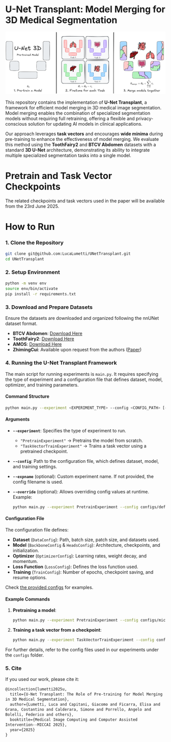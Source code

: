 # U-Net Transplant: Model Merging for 3D Medical Segmentation  
![alt text](./assets/thumbnail.png)

This repository contains the implementation of **U-Net Transplant**, a framework for efficient model merging in 3D medical image segmentation. Model merging enables the combination of specialized segmentation models without requiring full retraining, offering a flexible and privacy-conscious solution for updating AI models in clinical applications.  

Our approach leverages **task vectors** and encourages **wide minima** during pre-training to enhance the effectiveness of model merging. We evaluate this method using the **ToothFairy2** and **BTCV Abdomen** datasets with a standard **3D U-Net** architecture, demonstrating its ability to integrate multiple specialized segmentation tasks into a single model.  


# Pretrain and Task Vector Checkpoints
The related checkpoints and task vectors used in the paper will be available from the 23rd June 2025.


# How to Run

### 1. Clone the Repository  
```bash
git clone git@github.com:LucaLumetti/UNetTransplant.git
cd UNetTransplant
```

### 2. Setup Environment
```bash
python -m venv env
source env/bin/activate
pip install -r requirements.txt
```

### 3. Download and Prepare Datasets  
Ensure the datasets are downloaded and organized following the nnUNet dataset format.

- **BTCV Abdomen**: [Download Here](https://www.synapse.org/Synapse:syn3193805/wiki/217753)  
- **ToothFairy2**: [Download Here](https://ditto.ing.unimore.it/toothfairy2/)  
- **AMOS**: [Download Here](https://zenodo.org/records/7262581)  
- **ZhimingCui**: Available upon request from the authors ([Paper](https://www.nature.com/articles/s41467-022-29637-2))

### 4. Running the U-Net Transplant Framework

The main script for running experiments is `main.py`. It requires specifying the type of experiment and a configuration file that defines dataset, model, optimizer, and training parameters.

#### Command Structure
```bash
python main.py --experiment <EXPERIMENT_TYPE> --config <CONFIG_PATH> [--expname <NAME>] [--override <PARAMS>]
```

#### Arguments
- **`--experiment`**: Specifies the type of experiment to run.  
  - `"PretrainExperiment"` → Pretrains the model from scratch.  
  - `"TaskVectorTrainExperiment"` → Trains a task vector using a pretrained checkpoint.  

- **`--config`**: Path to the configuration file, which defines dataset, model, and training settings.  

- **`--expname`** (optional): Custom experiment name. If not provided, the config filename is used.  

- **`--override`** (optional): Allows overriding config values at runtime. Example:  
  ```bash
  python main.py --experiment PretrainExperiment --config configs/default.yaml --override DataConfig.BATCH_SIZE=4 OptimizerConfig.LR=0.01
  ```

#### Configuration File
The configuration file defines:
- **Dataset** (`DataConfig`): Path, batch size, patch size, and datasets used.  
- **Model** (`BackboneConfig` & `HeadsConfig`): Architecture, checkpoints, and initialization.  
- **Optimizer** (`OptimizerConfig`): Learning rates, weight decay, and momentum.  
- **Loss Function** (`LossConfig`): Defines the loss function used.  
- **Training** (`TrainConfig`): Number of epochs, checkpoint saving, and resume options.  

Check [the provided configs](https://github.com/LucaLumetti/UNetTransplant/tree/main/configs/miccai2025) for examples.

#### Example Commands
1. **Pretraining a model**:
   ```bash
   python main.py --experiment PretrainExperiment --config configs/miccai2025/pretrain_stable.yaml
   ```
2. **Training a task vector from a checkpoint**:
   ```bash
   python main.py --experiment TaskVectorTrainExperiment --config configs/miccai2025/finetune.yaml --override BackboneConfig.PRETRAIN_CHECKPOINTS="/path/to/checkpoint.pth"
   ```

For further details, refer to the config files used in our experiments under the `configs` folder.

### 5. Cite
If you used our work, please cite it:
```
@incollection{lumetti2025u,
  title={U-Net Transplant: The Role of Pre-training for Model Merging in 3D Medical Segmentation},
  author={Lumetti, Luca and Capitani, Giacomo and Ficarra, Elisa and Grana, Costantino and Calderara, Simone and Porrello, Angelo and Bolelli, Federico and others},
  booktitle={Medical Image Computing and Computer Assisted Intervention--MICCAI 2025},
  year={2025}
}
```
